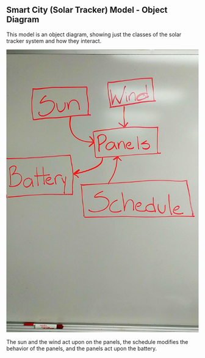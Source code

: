 ## Smart City (Solar Tracker) Model - Object Diagram

This model is an object diagram, showing just the classes of the solar tracker system and how they interact.


![My Object Diagram](../images/solartracker_object.jpg)

The sun and the wind act upon on the panels, the schedule modifies the behavior of the panels, and the panels act upon the battery.

